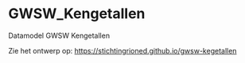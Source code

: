 # GWSW_Kengetallen
Datamodel GWSW Kengetallen


Zie het ontwerp op: https://stichtingrioned.github.io/gwsw-kegetallen

